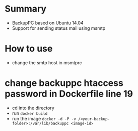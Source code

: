 # Summary
* BackupPC based on Ubuntu 14.04
* Support for sending status mail using msmtp

# How to use
* change the smtp host in msmtprc
# change backuppc htaccess password in Dockerfile line 19
* cd into the directory
* run ```docker build```
* run the image ```docker -d -P -v /<your-backup-folder>:/var/lib/backuppc <image-id>```